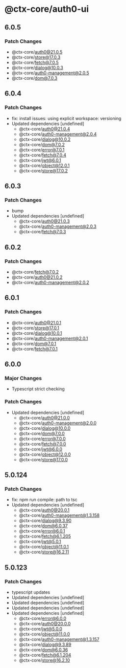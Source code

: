 # @ctx-core/auth0-ui

## 6.0.5

### Patch Changes

- @ctx-core/auth0@21.0.5
- @ctx-core/store@17.0.3
- @ctx-core/fetch@7.0.5
- @ctx-core/dialog@10.0.3
- @ctx-core/auth0-management@2.0.5
- @ctx-core/dom@7.0.3

## 6.0.4

### Patch Changes

- fix: install issues: using explicit workspace: versioning
- Updated dependencies [undefined]
  - @ctx-core/auth0@21.0.4
  - @ctx-core/auth0-management@2.0.4
  - @ctx-core/dialog@10.0.2
  - @ctx-core/dom@7.0.2
  - @ctx-core/error@7.0.1
  - @ctx-core/fetch@7.0.4
  - @ctx-core/jwt@6.0.1
  - @ctx-core/object@12.0.1
  - @ctx-core/store@17.0.2

## 6.0.3

### Patch Changes

- bump
- Updated dependencies [undefined]
  - @ctx-core/auth0@21.0.3
  - @ctx-core/auth0-management@2.0.3
  - @ctx-core/fetch@7.0.3

## 6.0.2

### Patch Changes

- @ctx-core/fetch@7.0.2
- @ctx-core/auth0@21.0.2
- @ctx-core/auth0-management@2.0.2

## 6.0.1

### Patch Changes

- @ctx-core/auth0@21.0.1
- @ctx-core/store@17.0.1
- @ctx-core/dialog@10.0.1
- @ctx-core/auth0-management@2.0.1
- @ctx-core/dom@7.0.1
- @ctx-core/fetch@7.0.1

## 6.0.0

### Major Changes

- Typescript strict checking

### Patch Changes

- Updated dependencies [undefined]
  - @ctx-core/auth0@21.0.0
  - @ctx-core/auth0-management@2.0.0
  - @ctx-core/dialog@10.0.0
  - @ctx-core/dom@7.0.0
  - @ctx-core/error@7.0.0
  - @ctx-core/fetch@7.0.0
  - @ctx-core/jwt@6.0.0
  - @ctx-core/object@12.0.0
  - @ctx-core/store@17.0.0

## 5.0.124

### Patch Changes

- fix: npm run compile: path to tsc
- Updated dependencies [undefined]
  - @ctx-core/auth0@20.0.1
  - @ctx-core/auth0-management@1.3.158
  - @ctx-core/dialog@9.3.90
  - @ctx-core/dom@6.0.37
  - @ctx-core/error@6.0.1
  - @ctx-core/fetch@6.1.205
  - @ctx-core/jwt@5.0.1
  - @ctx-core/object@11.0.1
  - @ctx-core/store@16.2.11

## 5.0.123

### Patch Changes

- typescript updates
- Updated dependencies [undefined]
- Updated dependencies [undefined]
- Updated dependencies [undefined]
- Updated dependencies [undefined]
  - @ctx-core/error@6.0.0
  - @ctx-core/auth0@20.0.0
  - @ctx-core/jwt@5.0.0
  - @ctx-core/object@11.0.0
  - @ctx-core/auth0-management@1.3.157
  - @ctx-core/dialog@9.3.89
  - @ctx-core/dom@6.0.36
  - @ctx-core/fetch@6.1.204
  - @ctx-core/store@16.2.10
